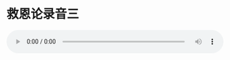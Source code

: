 # 救恩论录音三

<audio style="width: 100%;" preload="false" controls controlslist="nodownload"><source src="//cdn.simai.ml/audio/mp3/old/27404.mp3" type="audio/mpeg">Your browser does not support the audio element.</audio>


